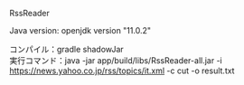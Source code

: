 RssReader

Java version: openjdk version "11.0.2"

コンパイル：gradle shadowJar  
実行コマンド：java -jar app/build/libs/RssReader-all.jar -i https://news.yahoo.co.jp/rss/topics/it.xml -c cut -o result.txt